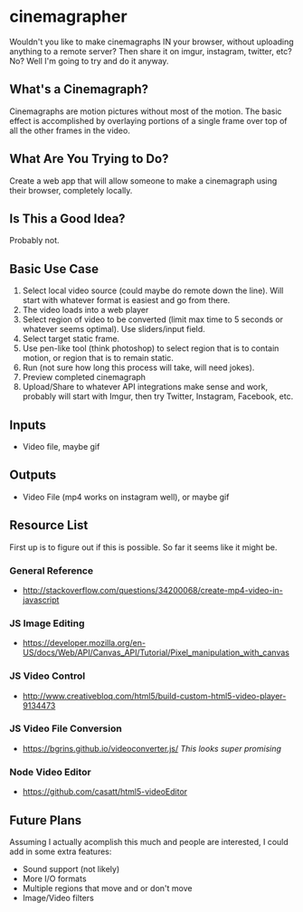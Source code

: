 # cinemagrapher
Wouldn't you like to make cinemagraphs IN your browser, without uploading anything to a remote server? Then share it on imgur, instagram, twitter, etc? No? Well I'm going to try and do it anyway.

## What's a Cinemagraph?
Cinemagraphs are motion pictures without most of the motion. The basic effect is accomplished by overlaying portions of a single frame over top of all the other frames in the video.

## What Are You Trying to Do?
Create a web app that will allow someone to make a cinemagraph using their browser, completely locally.

## Is This a Good Idea?
Probably not.

## Basic Use Case
1. Select local video source (could maybe do remote down the line). Will start with whatever format is easiest and go from there.
2. The video loads into a web player
3. Select region of video to be converted (limit max time to 5 seconds or whatever seems optimal). Use sliders/input field.
4. Select target static frame. 
5. Use pen-like tool (think photoshop) to select region that is to contain motion, or region that is to remain static.
6. Run (not sure how long this process will take, will need jokes).
7. Preview completed cinemagraph
8. Upload/Share to whatever API integrations make sense and work, probably will start with Imgur, then try Twitter, Instagram, Facebook, etc.

## Inputs
* Video file, maybe gif

## Outputs
* Video File (mp4 works on instagram well), or maybe gif

## Resource List
First up is to figure out if this is possible. So far it seems like it might be.

### General Reference
* http://stackoverflow.com/questions/34200068/create-mp4-video-in-javascript

### JS Image Editing
* https://developer.mozilla.org/en-US/docs/Web/API/Canvas_API/Tutorial/Pixel_manipulation_with_canvas

### JS Video Control
* http://www.creativebloq.com/html5/build-custom-html5-video-player-9134473

### JS Video File Conversion
* https://bgrins.github.io/videoconverter.js/ *This looks super promising*

### Node Video Editor
* https://github.com/casatt/html5-videoEditor

## Future Plans
Assuming I actually acomplish this much and people are interested, I could add in some extra features:
* Sound support (not likely)
* More I/O formats
* Multiple regions that move and or don't move
* Image/Video filters
